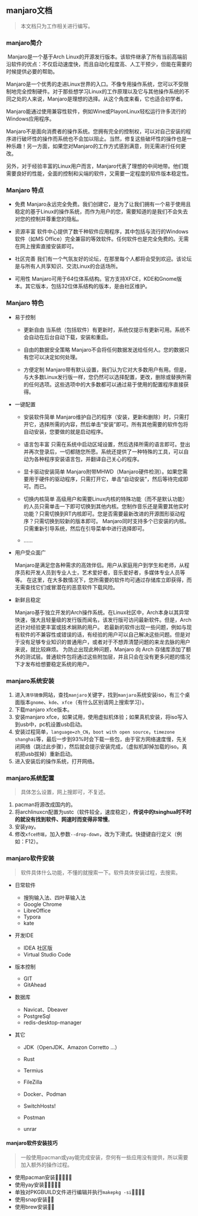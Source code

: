 ## manjaro文档
> 本文档只为工作相关进行编写。

### manjaro简介

​		Manjaro是一个基于Arch Linux的开源发行版本。该软件继承了所有当前高端前沿软件的优点：不仅启动速度快，而且自动化程度高、人工干预少，但能在需要的时候提供必要的帮助。

​		Manjaro是一个优秀的走进Linux世界的入口。不像专用操作系统，您可以不受限制地完全控制硬件。对于那些想学习Linux的工作原理以及它与其他操作系统的不同之处的人来说，Manjaro是理想的选择。从这个角度来看，它也适合初学者。

​		Manjaro能通过使用兼容性软件，例如Wine或PlayonLinux轻松运行许多流行的Windows应用程序。

​		Manjaro不是面向消费者的操作系统。您拥有完全的控制权，可以对自己安装的程序进行破坏性的操作而系统也不会加以阻止。当然，修复这些破坏性的操作也是一种乐趣！另一方面，如果您对Manjaro的工作方式感到满意，则无需进行任何更改。

​		另外，对于经验丰富的Linux用户而言，Manjaro代表了理想的中间地带。他们既需要良好的性能，全面的控制和尖端的软件，又需要一定程度的软件版本稳定性。
### Manjaro 特点

* 免费 Manjaro永远完全免费。我们创建它，是为了让我们拥有一个易于使用且稳定的基于Linux的操作系统，而作为用户的您，需要知道的是我们不会失去对您的控制并尊重您的隐私。

* 资源丰富 软件中心提供了数千种软件应用程序，其中包括与流行的Windows软件（如MS Office）完全兼容的等效软件。任何软件也是完全免费的。无需在网上搜索直接安装即可。

* 社区完善 我们有一个气氛友好的论坛，在那里每个人都将会受到欢迎。该论坛是与所有人共享知识、交流Linux的合适场所。

* 可用性 Manjaro可用于64位体系结构。官方支持XFCE，KDE和Gnome版本。其它版本，包括32位体系结构的版本，是由社区维护。
### Manjaro 特色

* 易于控制

  - 更新自由 当系统（包括软件）有更新时，系统仅提示有更新可用。系统不会自动在后台自动下载，安装和重启。

  - 自由的数据安全策略 Manjaro不会将任何数据发送给任何人。您的数据只有您可以决定如何处理。

  - 方便定制 Manjaro带有默认设置，我们认为它对大多数用户有用。但是，与大多数Linux发行版一样，您仍然可以选择配置，更改，删除或替换所需的任何选项。这些选项中的大多数都可以通过易于使用的配置程序直接获得。

* 一键配置

  - 安装软件简单 Manjaro维护自己的程序（安装，更新和删除）时，只需打开它，选择所需的内容，然后单击“安装”即可。所有其他需要的软件包将自动安装，您要做的就是启动程序。

  - 语言包丰富 只需在系统中启动区域设置，然后选择所需的语言即可。登出并再次登录后，一切都随您所愿。系统还提供了一种特殊的工具，可以自动为各种程序安装语言包，并翻译自己关心的程序。

  - 显卡驱动安装简单 Manjaro附带MHWD（Manjaro硬件检测）。如果您需要用于硬件的驱动程序，只需打开它，单击“自动安装”，然后等待完成即可。而已。

  - 切换内核简单 高级用户和需要Linux内核的特殊功能（而不是默认功能）的人员只需单击一下即可切换到其他内核。您制作音乐还是需要其他实时功能？只需切换到RT内核即可。您是否需要最新改进的开源图形驱动程序？只需切换到较新的版本即可。 Manjaro同时支持多个已安装的内核。只需重新引导系统，然后在引导菜单中进行选择即可。

  - ……

* 用户受众面广

  Manjaro是满足您各种需求的高效伴侣。用户从家庭用户到学生和老师，从程序员和开发人员到专业人士，艺术爱好者，音乐爱好者，多媒体专业人员等等。 在这里，在大多数情况下，您所需要的软件均可通过存储库立即获得，而无需查找它们或冒潜在的恶意软件下载风险。

* 新鲜且稳定

  Manjaro基于独立开发的Arch操作系统。在Linux社区中，Arch本身以其异常快速，强大且轻量级的发行版而闻名，该发行版可访问最新软件。但是，Arch还针对经验更丰富或技术娴熟的用户。 若最新的软件出现一些问题，例如与现有软件的不兼容性或错误的话，有经验的用户可以自己解决这些问题。但是对于没有足够专业知识的普通用户，或者对于不想弄清楚问题的来龙去脉的用户来说，就比较麻烦。 为防止出现此种问题，Manjaro 向 Arch 存储库添加了额外的测试层。普通软件包将通过这些附加层，并且只会在没有更多问题的情况下才发布给想要稳定系统的用户。

### manjaro系统安装

1. 进入`清华镜像`网站，查找`manjaro`关键字，找到`manjaro`系统安装iso，有三个桌面版本`gnome`、`kde`、`xfce`（有什么区别请网上搜索学习）。
2. 下载manjaro xfce版本。
3. 安装manjaro xfce，如果试用，使用虚拟机体验；如果真机安装，将iso写入到usb中，pc机设置usb启动。
4. 安装过程简单，`language=zh_CN`，`boot with open source`，`timezone shanghai`等，最后一步到93%时会下载一些包，由于官方网络速度慢，先关闭网络（跳过此步骤），然后就会提示安装完成，（虚拟机卸掉加载的iso。真机把usb拔掉）重新启动。
5. 进入安装后的操作系统，打开网络。

### manjaro系统配置

> 具体怎么设置，网上搜即可，不复述。

1. pacman将源改成国内的。
2. 将archlinuxcn配置为ustc（软件较全，速度稳定），**传说中的tsinghua时不时的就没有找到软件、网速时而变得非常慢**。
3. 安装yay。
4. 修改`xfce终端`，加入参数`--drop-down`，改为下滑式。快捷键自行定义（例如：F12）。

### manjaro软件安装

> 软件具体什么功能，不懂的就搜索一下。软件具体安装过程，去搜索。

* 日常软件
  - 搜狗输入法、四叶草输入法
  - Google Chrome
  - LibreOffice
  - Typora
  - kate

* 开发IDE
  * IDEA 社区版
  * Virtual Studio Code

* 版本控制

  * GIT
  * GitAhead

* 数据库

  * Navicat、Dbeaver
  * PostgreSql
  * redis-desktop-manager

* 其它

  * JDK（OpenJDK、Amazon Corretto ...）
  * Rust
  * Termius

  * FileZilla
  * Docker、Podman
  * SwitchHosts!
  * Postman
  * unrar

#### manjaro软件安装技巧

> 一般使用pacman或yay能完成安装，奈何有一些应用没有提供，所以需要加入额外的操作过程。

* 使用pacman安装🚀🚀🚀🚀🚀
* 使用yay安装🚀🚀🚀🚀🚀
* 单独对PKGBUILD文件进行编辑并执行`makepkg -si`🚀🚀🚀🚀
* 使用snap安装🚀🚀
* 使用brew安装🚀🚀